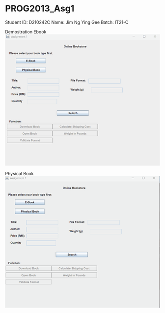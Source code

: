 # PROG2013_Asg1
Student ID: D210242C
Name: Jim Ng Ying Gee
Batch: IT21-C

Demostration 
Ebook 
![me](https://github.com/Jim030123/PROG2013_Asg1/blob/main/ebook.gif)

Physical Book
![me](https://github.com/Jim030123/PROG2013_Asg1/blob/main/physicalbook.gif)
